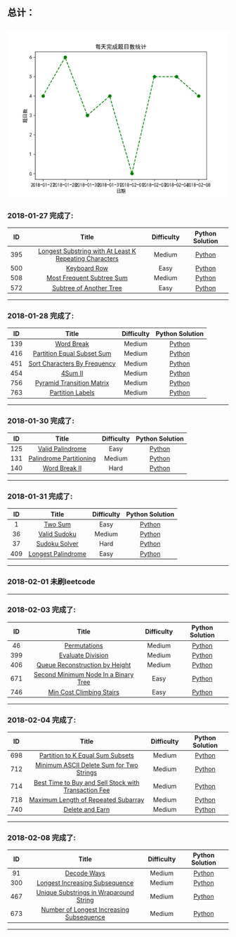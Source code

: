  ## 总计：
  ![](https://raw.githubusercontent.com/anbo225/leetcode/master/test.png) 
----------------
### 2018-01-27 完成了:

| ID | Title | Difficulty |  Python Solution |
|:---:|:---:|:---:|:---:|
|395|[Longest Substring with At Least K Repeating Characters](https://leetcode.com/problems/longest-substring-with-at-least-k-repeating-characters/description/) |Medium|[Python](https://github.com/anbo225/leetcode/blob/master/leetcode-algorithms/395.%20Longest%20Substring%20with%20At%20Least%20K%20Repeating%20Characters/ans.py)|
|500|[Keyboard Row](https://leetcode.com/problems/keyboard-row/description/) |Easy|[Python](https://github.com/anbo225/leetcode/blob/master/leetcode-algorithms/500.%20Keyboard%20Row/ans.py)|
|508|[Most Frequent Subtree Sum](https://leetcode.com/problems/most-frequent-subtree-sum/description/) |Medium|[Python](https://github.com/anbo225/leetcode/blob/master/leetcode-algorithms/508.%20Most%20Frequent%20Subtree%20Sum/ans.py)|
|572|[Subtree of Another Tree](https://leetcode.com/problems/subtree-of-another-tree/description/) |Easy|[Python](https://github.com/anbo225/leetcode/blob/master/leetcode-algorithms/572.%20Subtree%20of%20Another%20Tree/ans.py)|

----------------
### 2018-01-28 完成了:

| ID | Title | Difficulty |  Python Solution |
|:---:|:---:|:---:|:---:|
|139|[Word Break](https://leetcode.com/problems/word-break/description/) |Medium|[Python](https://github.com/anbo225/leetcode/blob/master/leetcode-algorithms/139.%20Word%20Break/ans.py)|
|416|[Partition Equal Subset Sum](https://leetcode.com/problems/partition-equal-subset-sum/description/) |Medium|[Python](https://github.com/anbo225/leetcode/blob/master/leetcode-algorithms/416.%20Partition%20Equal%20Subset%20Sum/ans.py)|
|451|[Sort Characters By Frequency](https://leetcode.com/problems/sort-characters-by-frequency/description/) |Medium|[Python](https://github.com/anbo225/leetcode/blob/master/leetcode-algorithms/451.%20Sort%20Characters%20By%20Frequency/ans.py)|
|454|[4Sum II](https://leetcode.com/problems/4sum-ii/description/) |Medium|[Python](https://github.com/anbo225/leetcode/blob/master/leetcode-algorithms/454.%204Sum%20II/ans.py)|
|756|[Pyramid Transition Matrix](https://leetcode.com/problems/pyramid-transition-matrix/description/) |Medium|[Python](https://github.com/anbo225/leetcode/blob/master/leetcode-algorithms/756.%20Pyramid%20Transition%20Matrix/ans.py)|
|763|[Partition Labels](https://leetcode.com/problems/partition-labels/description/) |Medium|[Python](https://github.com/anbo225/leetcode/blob/master/leetcode-algorithms/763.%20Partition%20Labels/ans.py)|

----------------
### 2018-01-30 完成了:

| ID | Title | Difficulty |  Python Solution |
|:---:|:---:|:---:|:---:|
|125|[Valid Palindrome](https://leetcode.com/problems/valid-palindrome/description/) |Easy|[Python](https://github.com/anbo225/leetcode/blob/master/leetcode-algorithms/125.%20Valid%20Palindrome/ans.py)|
|131|[Palindrome Partitioning](https://leetcode.com/problems/palindrome-partitioning/description/) |Medium|[Python](https://github.com/anbo225/leetcode/blob/master/leetcode-algorithms/131.%20Palindrome%20Partitioning/ans.py)|
|140|[Word Break II](https://leetcode.com/problems/word-break-ii/description/) |Hard|[Python](https://github.com/anbo225/leetcode/blob/master/leetcode-algorithms/140.%20Word%20Break%20II/ans.py)|

----------------
### 2018-01-31 完成了:

| ID | Title | Difficulty |  Python Solution |
|:---:|:---:|:---:|:---:|
|1|[Two Sum](https://leetcode.com/problems/two-sum/description/) |Easy|[Python](https://github.com/anbo225/leetcode/blob/master/leetcode-algorithms/001.%20Two%20Sum/ans.py)|
|36|[Valid Sudoku](https://leetcode.com/problems/valid-sudoku/description/) |Medium|[Python](https://github.com/anbo225/leetcode/blob/master/leetcode-algorithms/036.%20Valid%20Sudoku/ans.py)|
|37|[Sudoku Solver](https://leetcode.com/problems/sudoku-solver/description/) |Hard|[Python](https://github.com/anbo225/leetcode/blob/master/leetcode-algorithms/037.%20Sudoku%20Solver/ans.py)|
|409|[Longest Palindrome](https://leetcode.com/problems/longest-palindrome/description/) |Easy|[Python](https://github.com/anbo225/leetcode/blob/master/leetcode-algorithms/409.%20Longest%20Palindrome/ans.py)|

----------------
### 2018-02-01 未刷leetcode


----------------
### 2018-02-03 完成了:

| ID | Title | Difficulty |  Python Solution |
|:---:|:---:|:---:|:---:|
|46|[Permutations](https://leetcode.com/problems/permutations/description/) |Medium|[Python](https://github.com/anbo225/leetcode/blob/master/leetcode-algorithms/046.%20Permutations/ans.py)|
|399|[Evaluate Division](https://leetcode.com/problems/evaluate-division/description/) |Medium|[Python](https://github.com/anbo225/leetcode/blob/master/leetcode-algorithms/399.%20Evaluate%20Division/ans.py)|
|406|[Queue Reconstruction by Height](https://leetcode.com/problems/queue-reconstruction-by-height/description/) |Medium|[Python](https://github.com/anbo225/leetcode/blob/master/leetcode-algorithms/406.%20Queue%20Reconstruction%20by%20Height/ans.py)|
|671|[Second Minimum Node In a Binary Tree](https://leetcode.com/problems/second-minimum-node-in-a-binary-tree/description/) |Easy|[Python](https://github.com/anbo225/leetcode/blob/master/leetcode-algorithms/671.%20Second%20Minimum%20Node%20In%20a%20Binary%20Tree/ans.py)|
|746|[Min Cost Climbing Stairs](https://leetcode.com/problems/min-cost-climbing-stairs/description/) |Easy|[Python](https://github.com/anbo225/leetcode/blob/master/leetcode-algorithms/746.%20Min%20Cost%20Climbing%20Stairs/ans.py)|

----------------
### 2018-02-04 完成了:

| ID | Title | Difficulty |  Python Solution |
|:---:|:---:|:---:|:---:|
|698|[Partition to K Equal Sum Subsets](https://leetcode.com/problems/partition-to-k-equal-sum-subsets/description/) |Medium|[Python](https://github.com/anbo225/leetcode/blob/master/leetcode-algorithms/698.%20Partition%20to%20K%20Equal%20Sum%20Subsets/ans.py)|
|712|[Minimum ASCII Delete Sum for Two Strings](https://leetcode.com/problems/minimum-ascii-delete-sum-for-two-strings/description/) |Medium|[Python](https://github.com/anbo225/leetcode/blob/master/leetcode-algorithms/712.%20Minimum%20ASCII%20Delete%20Sum%20for%20Two%20Strings/ans.py)|
|714|[Best Time to Buy and Sell Stock with Transaction Fee](https://leetcode.com/problems/best-time-to-buy-and-sell-stock-with-transaction-fee/description/) |Medium|[Python](https://github.com/anbo225/leetcode/blob/master/leetcode-algorithms/714.%20Best%20Time%20to%20Buy%20and%20Sell%20Stock%20with%20Transaction%20Fee/ans.py)|
|718|[Maximum Length of Repeated Subarray](https://leetcode.com/problems/maximum-length-of-repeated-subarray/description/) |Medium|[Python](https://github.com/anbo225/leetcode/blob/master/leetcode-algorithms/718.%20Maximum%20Length%20of%20Repeated%20Subarray/ans.py)|
|740|[Delete and Earn](https://leetcode.com/problems/delete-and-earn/description/) |Medium|[Python](https://github.com/anbo225/leetcode/blob/master/leetcode-algorithms/740.%20Delete%20and%20Earn/ans.py)|

----------------
### 2018-02-08 完成了:

| ID | Title | Difficulty |  Python Solution |
|:---:|:---:|:---:|:---:|
|91|[Decode Ways](https://leetcode.com/problems/decode-ways/description/) |Medium|[Python](https://github.com/anbo225/leetcode/blob/master/leetcode-algorithms/091.%20Decode%20Ways/ans.py)|
|300|[Longest Increasing Subsequence](https://leetcode.com/problems/longest-increasing-subsequence/description/) |Medium|[Python](https://github.com/anbo225/leetcode/blob/master/leetcode-algorithms/300.%20Longest%20Increasing%20Subsequence/ans.py)|
|467|[Unique Substrings in Wraparound String](https://leetcode.com/problems/unique-substrings-in-wraparound-string/description/) |Medium|[Python](https://github.com/anbo225/leetcode/blob/master/leetcode-algorithms/467.%20Unique%20Substrings%20in%20Wraparound%20String/ans.py)|
|673|[Number of Longest Increasing Subsequence](https://leetcode.com/problems/number-of-longest-increasing-subsequence/description/) |Medium|[Python](https://github.com/anbo225/leetcode/blob/master/leetcode-algorithms/673.%20Number%20of%20Longest%20Increasing%20Subsequence/ans.py)|

----------------
